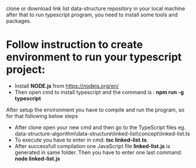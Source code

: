 clone or download link list data-structure repository in your local machine after that to run typescript program, you need to install some tools and packages.

# Follow instruction to create environment to run your typescript project:
 - Install **NODE.js** from https://nodejs.org/en/
 - Then open cmd to install typescript and the command is : **npm run -g typescript**

After setup the environment you have to compile and run the program, so for that following below steps
- After clone open your new cmd and then go to the TypeScript files eg.              data-structure-algorithm\data-structure\linked-list\concept\linked-list.ts
- To execute you have to enter in cmd: **tsc linked-list.ts**.
- After successfull compilation one JavaScript file **linked-list.js** is generated in same folder. Then you have to enter one last command: **node linked-list.js**